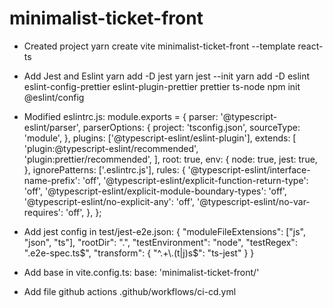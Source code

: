# minimalist-ticket-front

- Created project
yarn create vite minimalist-ticket-front --template react-ts

- Add Jest and Eslint
  yarn add -D jest
  yarn jest --init
  yarn add -D eslint eslint-config-prettier eslint-plugin-prettier prettier ts-node
  npm init @eslint/config

- Modified eslintrc.js:
    module.exports = {
    parser: '@typescript-eslint/parser',
    parserOptions: {
        project: 'tsconfig.json',
        sourceType: 'module',
    },
    plugins: ['@typescript-eslint/eslint-plugin'],
    extends: [
        'plugin:@typescript-eslint/recommended',
        'plugin:prettier/recommended',
    ],
    root: true,
    env: {
        node: true,
        jest: true,
    },
    ignorePatterns: ['.eslintrc.js'],
    rules: {
        '@typescript-eslint/interface-name-prefix': 'off',
        '@typescript-eslint/explicit-function-return-type': 'off',
        '@typescript-eslint/explicit-module-boundary-types': 'off',
        '@typescript-eslint/no-explicit-any': 'off',
        '@typescript-eslint/no-var-requires': 'off',
    },
    };

- Add jest config in test/jest-e2e.json:
    {
        "moduleFileExtensions": ["js", "json", "ts"],
        "rootDir": ".",
        "testEnvironment": "node",
        "testRegex": ".e2e-spec.ts$",
        "transform": {
        "^.+\\.(t|j)s$": "ts-jest"
        }
    }

- Add base in vite.config.ts:
  base: 'minimalist-ticket-front/'

- Add file github actions .github/workflows/ci-cd.yml
